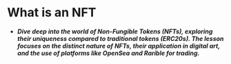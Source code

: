 # What is an NFT
- ***Dive deep into the world of Non-Fungible Tokens (NFTs), exploring their uniqueness compared to traditional tokens (ERC20s). The lesson focuses on the distinct nature of NFTs, their application in digital art, and the use of platforms like OpenSea and Rarible for trading.***
